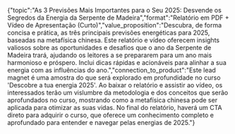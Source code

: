 {"topic":"As 3 Previsões Mais Importantes para o Seu 2025: Desvende os Segredos da Energia da Serpente de Madeira","format":"Relatório em PDF + Vídeo de Apresentação (Curto)","value_proposition":"Descubra, de forma concisa e prática, as três principais previsões energéticas para 2025, baseadas na metafísica chinesa. Este relatório e vídeo oferecem insights valiosos sobre as oportunidades e desafios que o ano da Serpente de Madeira trará, ajudando os leitores a se prepararem para um ano mais harmonioso e próspero. Inclui dicas rápidas e acionáveis para alinhar a sua energia com as influências do ano.","connection_to_product":"Este lead magnet é uma amostra do que será explorado em profundidade no curso 'Descobre a tua energia 2025'. Ao baixar o relatório e assistir ao vídeo, os interessados terão um vislumbre da metodologia e dos conceitos que serão aprofundados no curso, mostrando como a metafísica chinesa pode ser aplicada para otimizar as suas vidas. No final do relatório, haverá um CTA direto para adquirir o curso, que oferece um conhecimento completo e aprofundado para entender e navegar pelas energias de 2025."}
